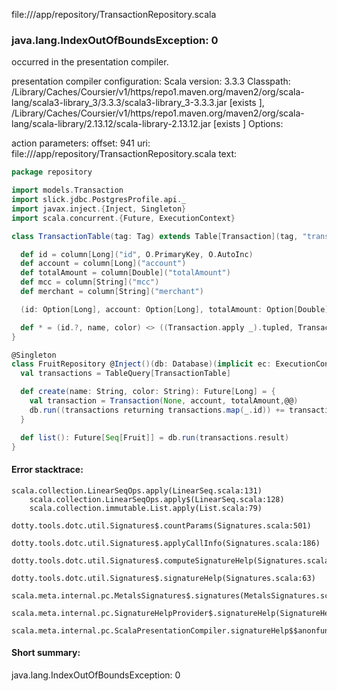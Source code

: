 file://<WORKSPACE>/app/repository/TransactionRepository.scala
### java.lang.IndexOutOfBoundsException: 0

occurred in the presentation compiler.

presentation compiler configuration:
Scala version: 3.3.3
Classpath:
<HOME>/Library/Caches/Coursier/v1/https/repo1.maven.org/maven2/org/scala-lang/scala3-library_3/3.3.3/scala3-library_3-3.3.3.jar [exists ], <HOME>/Library/Caches/Coursier/v1/https/repo1.maven.org/maven2/org/scala-lang/scala-library/2.13.12/scala-library-2.13.12.jar [exists ]
Options:



action parameters:
offset: 941
uri: file://<WORKSPACE>/app/repository/TransactionRepository.scala
text:
```scala
package repository

import models.Transaction
import slick.jdbc.PostgresProfile.api._
import javax.inject.{Inject, Singleton}
import scala.concurrent.{Future, ExecutionContext}

class TransactionTable(tag: Tag) extends Table[Transaction](tag, "transactions") {

  def id = column[Long]("id", O.PrimaryKey, O.AutoInc)
  def account = column[Long]("account")
  def totalAmount = column[Double]("totalAmount")
  def mcc = column[String]("mcc")
  def merchant = column[String]("merchant")

  (id: Option[Long], account: Option[Long], totalAmount: Option[Double], mcc: String, merchant: String)

  def * = (id.?, name, color) <> ((Transaction.apply _).tupled, Transaction.unapply)
}

@Singleton
class FruitRepository @Inject()(db: Database)(implicit ec: ExecutionContext) {
  val transactions = TableQuery[TransactionTable]

  def create(name: String, color: String): Future[Long] = {
    val transaction = Transaction(None, account, totalAmount,@@)
    db.run((transactions returning transactions.map(_.id)) += transaction)
  }

  def list(): Future[Seq[Fruit]] = db.run(transactions.result)
}

```



#### Error stacktrace:

```
scala.collection.LinearSeqOps.apply(LinearSeq.scala:131)
	scala.collection.LinearSeqOps.apply$(LinearSeq.scala:128)
	scala.collection.immutable.List.apply(List.scala:79)
	dotty.tools.dotc.util.Signatures$.countParams(Signatures.scala:501)
	dotty.tools.dotc.util.Signatures$.applyCallInfo(Signatures.scala:186)
	dotty.tools.dotc.util.Signatures$.computeSignatureHelp(Signatures.scala:94)
	dotty.tools.dotc.util.Signatures$.signatureHelp(Signatures.scala:63)
	scala.meta.internal.pc.MetalsSignatures$.signatures(MetalsSignatures.scala:17)
	scala.meta.internal.pc.SignatureHelpProvider$.signatureHelp(SignatureHelpProvider.scala:51)
	scala.meta.internal.pc.ScalaPresentationCompiler.signatureHelp$$anonfun$1(ScalaPresentationCompiler.scala:435)
```
#### Short summary: 

java.lang.IndexOutOfBoundsException: 0
